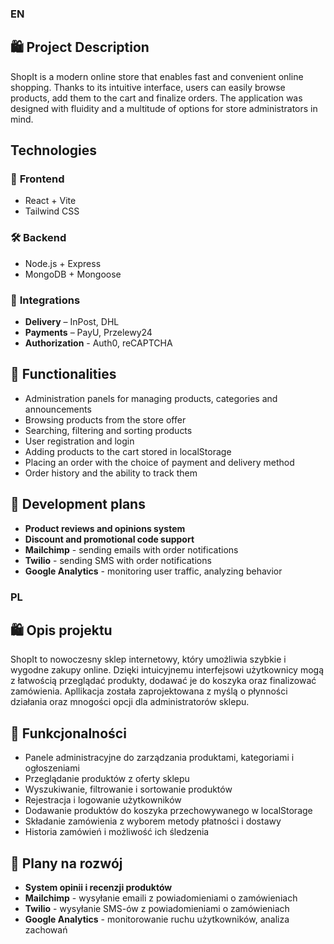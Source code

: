 ### EN
## 🛍️ **Project Description**
ShopIt is a modern online store that enables fast and convenient online shopping. Thanks to its intuitive interface, users can easily browse products, add them to the cart and finalize orders. The application was designed with fluidity and a multitude of options for store administrators in mind.

## **Technologies**
### 🎨 **Frontend**
- React + Vite
- Tailwind CSS

### 🛠️ **Backend**
- Node.js + Express
- MongoDB + Mongoose

### 🔗 **Integrations**
- **Delivery** – InPost, DHL
- **Payments** – PayU, Przelewy24
- **Authorization** - Auth0, reCAPTCHA

## 🧩 **Functionalities**
- Administration panels for managing products, categories and announcements
- Browsing products from the store offer
- Searching, filtering and sorting products
- User registration and login
- Adding products to the cart stored in localStorage
- Placing an order with the choice of payment and delivery method
- Order history and the ability to track them

## 🚀 **Development plans**
- **Product reviews and opinions system**
- **Discount and promotional code support**
- **Mailchimp** - sending emails with order notifications
- **Twilio** - sending SMS with order notifications
- **Google Analytics** - monitoring user traffic, analyzing behavior

### PL
## 🛍️ **Opis projektu**  
ShopIt to nowoczesny sklep internetowy, który umożliwia szybkie i wygodne zakupy online. Dzięki intuicyjnemu interfejsowi użytkownicy mogą z łatwością przeglądać produkty, dodawać je do koszyka oraz finalizować zamówienia. Apllikacja została zaprojektowana z myślą o płynności działania oraz mnogości opcji dla administratorów sklepu.
  
## 🧩 **Funkcjonalności**  
- Panele administracyjne do zarządzania produktami, kategoriami i ogłoszeniami
- Przeglądanie produktów z oferty sklepu
- Wyszukiwanie, filtrowanie i sortowanie produktów 
- Rejestracja i logowanie użytkowników  
- Dodawanie produktów do koszyka przechowywanego w localStorage
- Składanie zamówienia z wyborem metody płatności i dostawy
- Historia zamówień i możliwość ich śledzenia  

## 🚀 **Plany na rozwój** 
- **System opinii i recenzji produktów**  
- **Mailchimp** - wysyłanie emaili z powiadomieniami o zamówieniach
- **Twilio** - wysyłanie SMS-ów z powiadomieniami o zamówieniach
- **Google Analytics** - monitorowanie ruchu użytkowników, analiza zachowań
